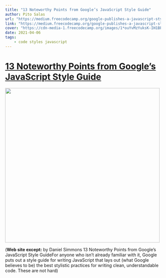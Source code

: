 ```yaml
---
title: "13 Noteworthy Points from Google’s JavaScript Style Guide"
author: Pito Salas
url: "https://medium.freecodecamp.org/google-publishes-a-javascript-style-guide-here-are-some-key-lessons-1810b8ad050b?source=userActivityShare-d383785221d0-1524228762" 
link: "https://medium.freecodecamp.org/google-publishes-a-javascript-style-guide-here-are-some-key-lessons-1810b8ad050b?source=userActivityShare-d383785221d0-1524228762" 
cover: "https://cdn-media-1.freecodecamp.org/images/1*ouYvMzYuksK-IH1BPNKD0A.jpeg" 
date: 2021-04-06
tags:
    - code styles javascript
---
```

# [13 Noteworthy Points from Google’s JavaScript Style Guide](https://medium.freecodecamp.org/google-publishes-a-javascript-style-guide-here-are-some-key-lessons-1810b8ad050b?source=userActivityShare-d383785221d0-1524228762)

<img src=https://cdn-media-1.freecodecamp.org/images/1*ouYvMzYuksK-IH1BPNKD0A.jpeg width="500">



(**Web site except:** by Daniel Simmons 13 Noteworthy Points from Google’s JavaScript Style GuideFor anyone who isn’t already familiar with it, Google puts out a style guide for writing JavaScript that lays out (what Google believes to be) the best stylistic practices for writing clean, understandable code. These are not hard) 
